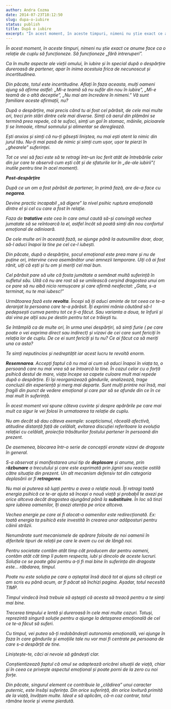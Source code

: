 ```yaml
---
author: Andra Cozma
date: 2014-07-23T18:12:50
slug: dupa-o-iubire
status: publish
title: După o iubire
excerpt: "În acest moment, în aceste timpuri, nimeni nu știe exact ce anume face ca o relație de cuplu să funcționeze.  "
---
```

_În acest moment, în aceste timpuri, nimeni nu știe exact ce anume face ca o relație de cuplu să funcționeze. Să funcționeze „fără intreruperi”._

_Ca în multe aspecte ale vieții omului, în iubire și în special după o despărțire dureroasă de partener, apar în inima acestuia frica de necunoscut și incertitudinea._

_Din păcate, totul este incertitudine. Aflați în faza aceasta, mulți oameni ajung să afirme astfel: „Mi-e teamă să nu sufăr din nou în iubire”, „Mi-e teamă de o altă deceptie”, „Nu mai am încredere în nimeni.” Vă sunt familiare aceste afirmații, nu?_

_După o despărțire, mai precis când tu ai fost cel părăsit, de cele mai multe ori, treci prin stări dintre cele mai diverse. Simți că aerul din plămâni se termină prea repede, că te sufoci, simți un gol în stomac, mâinile, picioarele ți se înmoaie, ritmul somnului și alimentar se dereglează._

_Ești anxios și simți că nu-ți găsești liniștea, nu mai ești atent la nimic din jurul tău. Nu-ți mai pasă de nimic și simți cum ușor, ușor te pierzi în „ghearele” suferinței._

_Tot ce vrei să faci este să te retragi într-un loc ferit atât de întrebările celor din jur care te observă cum ești cât și de sfaturile lor în „de-ale iubirii”( inutile pentru tine în acel moment)._

_**Post-despărțire**_

_După ce un om a fost părăsit de partener, în primă fază, are de-a face cu **negarea**._

_Devine practic incapabil „să digere” la nivel psihic ruptura emoțională dintre el și cel cu care a fost în relație._

_Faza de **tratative** este cea în care omul caută să-și convingă vechea jumatate să se reîntoarcă la el, astfel încât să poată simți din nou confortul emoțional de odinioară._

_De cele multe ori în această fază, se ajunge până la autoumilire doar, doar, să-l aduci înapoi la tine pe cel ce-l iubești._

_Din păcate, după o despărțire, șocul emoțional este prea mare și nu de puține ori, intervine ceva asemănător unei amnezii temporare. Uiți că ai fost rănit, uiți că ești și tu om și meriți cel mai bun._

_Cel părăsit pare să uite că fosta jumătate a semănat multă suferință în sufletul său. Uită că nu are rost să se umilească cerșind dragostea unui om ce pare să nu aibă nicio remușcare și care afirmă neafectat: „Gata, s-a terminat, nu te mai iubesc!”_

_Următoarea fază este **revolta**. Începi să iți aduci aminte de tot ceea ce te-a deranjat la persoana care te-a părăsit. Îți exprimi mânia căutând să-l pedepsești cumva pentru tot ce ți-a făcut. Sau varianta a doua, te înfurii și dai vina pe alții sau pe destin pentru tot ce trăiești tu._

_Se întâmplă ca de multe ori, în urma unei despărțiri, să simți furie ( pe care poate o vei exprima direct sau indirect) și vizavi de cei care sunt fericiți în relația lor de cuplu. De ce ei sunt fericiți și tu nu? Ce ai făcut ca să meriți una ca asta?_

_Te simți neputincios și nedreptățit iar acest lucru te revoltă enorm._

_**Resemnarea**. Accepți faptul că nu mai ai cum să aduci înapoi în viața ta, o persoană care nu mai vrea să se întoarcă la tine._ _În cazul celor cu o forță psihică destul de mare, viața începe sa capete culoare mult mai repede după o despărțire. Ei își reorganizează gândurile, analizează, trage concluzii din experiență și merg mai departe. Sunt mulți printre noi însă, mai fragili din punct de vedere emoțional și care par să se afunde din ce în ce mai mult în suferință._

_În acest moment voi spune câteva cuvinte și despre apărările pe care mai mult ca sigur le vei folosi în urmatoarea ta relație de cuplu._

_Nu am decât să dau câteva exemple: scepticismul, răceală afectivă, atitudine distanță față de celălalt, evitarea discuției referitoare la evoluția relației cu celălalt, proiecția trăsăturilor fostului partener în persoană din prezent._

_De asemenea, blocarea într-o serie de concepții eronate vizavi de dragoste în general._

_S-a observat și manifestarea unui tip de **deplasare** și anume, prin r**ăzbunare** a trecutului și care este exprimată prin jigniri sau reacție ostilă către situația din prezent._ _Un alt mecanism defensiv tot din categoria deplasării ar fi **retragerea**._

_Nu mai ai puterea să lupți pentru a avea o relație nouă. Îți retragi toată energia psihică ce te-ar ajuta să începi o nouă viață și probabil te axezi pe orice altceva decât dragostea ajungând până la **substituire**. În loc să tinzi spre iubirea oamenilor, îți axezi atenția pe orice altceva._

_Vechea energie pe care ai fi alocat-o oamenilor este redirecționată. Ex: toată energia ta psihică este investită în crearea unor adăposturi pentru câinii străzii._

_Nenumărate sunt mecanismele de apărare folosite de noi oamenii în diferitele tipuri de relații pe care le avem cu cei de lângă noi._

_Pentru societate contăm atât timp cât producem dar pentru oameni, contăm atât cât timp îi putem respecta, iubi și dincolo de aceste lucruri._ _Soluția ce se poate găsi pentru a-ți fi mai bine în suferința din dragoste este… răbdarea, timpul._

_Poate nu este soluția pe care o așteptai însă dacă tot ai ajuns să citești ce am scris eu până acum, ar fi păcat să închizi pagina._ _Așadar, totul necesită TIMP._

_Timpul vindecă însă trebuie să aștepți că acesta să treacă pentru a te simți mai bine._

_Trecerea timpului e lentă și dureroasă în cele mai multe cazuri. Totuși, reprezintă singură soluție pentru a ajunge la detașarea emoțională de cel ce te-a făcut să suferi._

_Cu timpul, vei putea să-ți redobândești autonomia emoțională, vei ajunge în faza în care gândurile și emoțiile tale nu vor mai fi centrate pe persoana de care s-a despărțit de tine._

_Liniștește-te, căci ai nevoie să gândești clar._

_Conștientizează faptul că omul se adaptează oricărei situații de viață, chiar și în ceea ce privește aspectul emoțional și poate porni de la zero cu noi forțe._

_Din păcate, singurul element ce contribuie la „clădirea” unui caracter puternic, este însăși suferința. Din orice suferință, din orice lovitură primită de la viață, învățam multe. Ideal e să aplicăm, că-n caz contrar, totul rămâne teorie și vreme pierdută._
    